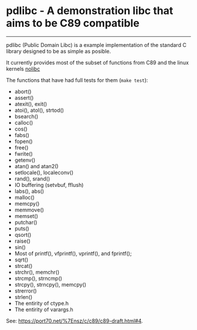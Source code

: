 # pdlibc - A demonstration libc that aims to be C89 compatible
---

pdlibc (Public Domain Libc) is a example implementation of the standard C library designed to be as simple as posible.

It currently provides most of the subset of functions from C89 and the linux kernels [nolibc](https://github.com/torvalds/linux/tree/master/tools/include/nolibc)

The functions that have had full tests for them (`make test`):

- abort()
- assert()
- atexit(), exit()
- atoi(), atol(), strtod()
- bsearch()
- calloc()
- cos()
- fabs()
- fopen()
- free()
- fwrite()
- getenv()
- atan() and atan2()
- setlocale(), localeconv()
- rand(), srand()
- IO buffering (setvbuf, fflush)
- labs(), abs()
- malloc()
- memcpy()
- memmove()
- memset()
- putchar()
- puts()
- qsort()
- raise()
- sin()
- Most of printf(), vfprintf(), vprintf(), and fprintf();
- sqrt()
- strcat()
- strchr(), memchr()
- strcmp(), strncmp()
- strcpy(), strncpy(), memcpy()
- strerror()
- strlen()
- The entirity of ctype.h
- The entirity of varargs.h

See:
https://port70.net/%7Ensz/c/c89/c89-draft.html#4.
